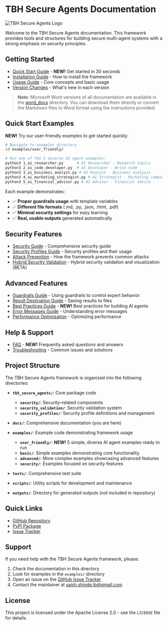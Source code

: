 # TBH Secure Agents Documentation

![TBH Secure Agents Logo](./assets/logo.png)

Welcome to the TBH Secure Agents documentation. This framework provides tools and structures for building secure multi-agent systems with a strong emphasis on security principles.

## Getting Started

- [Quick Start Guide](./quick_start.md) - **NEW!** Get started in 30 seconds
- [Installation Guide](./installation.md) - How to install the framework
- [Usage Guide](./usage_guide.md) - Core concepts and basic usage
- [Version Changes](./version_changes.md) - What's new in each version

> **Note**: Microsoft Word versions of all documentation are available in the [word_docs](./word_docs) directory. You can download them directly or convert the Markdown files to Word format using the instructions provided.

## Quick Start Examples

**NEW!** Try our user-friendly examples to get started quickly:

```bash
# Navigate to examples directory
cd examples/user_friendly/

# Run any of the 5 diverse AI agent examples:
python3 1_ai_researcher.py      # AI Researcher - Research topics
python3 2_ai_code_developer.py  # AI Developer - Write code
python3 3_ai_business_analyst.py # AI Analyst - Business analysis
python3 4_ai_marketing_strategist.py # AI Strategist - Marketing campaigns
python3 5_ai_financial_advisor.py # AI Advisor - Financial advice
```

Each example demonstrates:
- ✅ **Proper guardrails usage** with template variables
- ✅ **Different file formats** (.md, .py, .json, .html, .pdf)
- ✅ **Minimal security settings** for easy learning
- ✅ **Real, usable outputs** generated automatically

## Security Features

- [Security Guide](./security_guide.md) - Comprehensive security guide
- [Security Profiles Guide](./security_profiles_guide.md) - Security profiles and their usage
- [Attack Prevention](./attack_prevention.md) - How the framework prevents common attacks
- [Hybrid Security Validation](./hybrid_security_validation.md) - Hybrid security validation and visualization [BETA]

## Advanced Features

- [Guardrails Guide](./guardrails_comprehensive.md) - Using guardrails to control expert behavior
- [Result Destination Guide](./result_destination.md) - Saving results to files
- [Best Practices Guide](./best_practices.md) - **NEW!** Best practices for building AI agents
- [Error Messages Guide](./error_messages_guide.md) - Understanding error messages
- [Performance Optimization](./performance_optimization.md) - Optimizing performance

## Help & Support

- [FAQ](./faq.md) - **NEW!** Frequently asked questions and answers
- [Troubleshooting](./security_guide.md#troubleshooting) - Common issues and solutions

## Project Structure

The TBH Secure Agents framework is organized into the following directories:

- **`tbh_secure_agents/`**: Core package code
  - **`security/`**: Security-related components
  - **`security_validation/`**: Security validation system
  - **`security_profiles/`**: Security profile definitions and management

- **`docs/`**: Comprehensive documentation (you are here)

- **`examples/`**: Example code demonstrating framework usage
  - **`user_friendly/`**: **NEW!** 5 simple, diverse AI agent examples ready to run
  - **`basic/`**: Simple examples demonstrating core functionality
  - **`advanced/`**: More complex examples showcasing advanced features
  - **`security/`**: Examples focused on security features

- **`tests/`**: Comprehensive test suite

- **`scripts/`**: Utility scripts for development and maintenance

- **`outputs/`**: Directory for generated outputs (not included in repository)

## Quick Links

- [GitHub Repository](https://github.com/saishshinde15/TBH.AI_SecureAgents)
- [PyPI Package](https://pypi.org/project/tbh-secure-agents/)
- [Issue Tracker](https://github.com/saishshinde15/TBH.AI_SecureAgents/issues)

## Support

If you need help with the TBH Secure Agents framework, please:

1. Check the documentation in this directory
2. Look for examples in the `examples/` directory
3. Open an issue on the [GitHub Issue Tracker](https://github.com/saishshinde15/TBH.AI_SecureAgents/issues)
4. Contact the maintainer at saish.shinde.jb@gmail.com

## License

This project is licensed under the Apache License 2.0 - see the `LICENSE` file for details.
